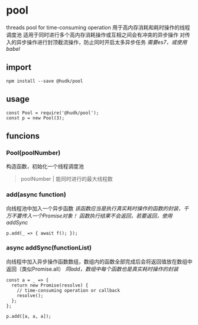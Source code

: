 # pool
threads pool for time-consuming operation
用于高内存消耗和耗时操作的线程调度池
适用于同时进行多个高内存消耗操作或互相之间会有冲突的异步操作
对传入的异步操作进行封顶截流操作，防止同时开启太多异步任务
*需要es7，或使用babel*

## import

    npm install --save @hudk/pool

## usage

    const Pool = require('@hudk/pool');
    const p = new Pool(3);

## funcions
### Pool(poolNumber)
构造函数，初始化一个线程调度池
> poolNumber | 能同时进行的最大线程数

### add(async function)
向线程池中加入一个异步函数
*该函数应当是执行真实耗时操作的函数的封装，千万不要传入一个Promise对象！*
*函数执行结果不会返回，若要返回，使用addSync*

    p.add(_ => { await f(); }); 
### async addSync(functionList)
向线程中加入异步操作函数数组，数组内的函数全部完成后会将返回值放在数组中返回（类似Promise.all）
*同add，数组中每个函数也是真实耗时操作的封装*

    const a = _ => {
      return new Promise(resolve) {
        // time-consuming operation or callback
        resolve();
      };
    };

    p.add([a, a, a]);
    